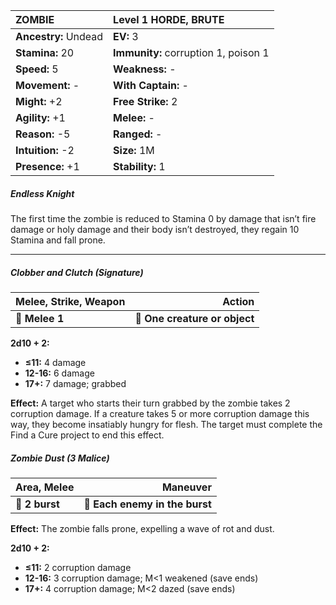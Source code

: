 | **ZOMBIE**                               | Level 1 HORDE, BRUTE                     |
|:-----------------------------------------|:-----------------------------------------|
| **Ancestry:** Undead                     | **EV:** 3                                |
| **Stamina:** 20                          | **Immunity:** corruption 1, poison 1     |
| **Speed:** 5                             | **Weakness:** -                          |
| **Movement:** -                          | **With Captain:** -                      |
| **Might:** +2                            | **Free Strike:** 2                       |
| **Agility:** +1                          | **Melee:** -                             |
| **Reason:** -5                           | **Ranged:** -                            |
| **Intuition:** -2                        | **Size:** 1M                             |
| **Presence:** +1                         | **Stability:** 1                         |

##### Endless Knight

The first time the zombie is reduced to Stamina 0 by damage that isn’t fire damage or holy damage and their body isn’t destroyed, they regain 10 Stamina and fall prone.

---

##### **Clobber and Clutch (Signature)**

| **Melee, Strike, Weapon** |                    **Action** |
| ------------------------- | -----------------------------:|
| **📏 Melee 1**            | **🎯 One creature or object** |

**2d10 + 2:**
- **≤11:** 4 damage
- **12-16:** 6 damage
- **17+:** 7 damage; grabbed

**Effect:** A target who starts their turn grabbed by the zombie takes 2 corruption damage. If a creature takes 5 or more corruption damage this way, they become insatiably hungry for flesh. The target must complete the Find a Cure project to end this effect.

##### **Zombie Dust (3 Malice)**

| **Area, Melee** |                   **Maneuver** |
| --------------- | ------------------------------:|
| **📏 2 burst**  | **🎯 Each enemy in the burst** |

**Effect:** The zombie falls prone, expelling a wave of rot and dust.

**2d10 + 2:**
- **≤11:** 2 corruption damage
- **12-16:** 3 corruption damage; M<1 weakened (save ends)
- **17+:** 4 corruption damage; M<2 dazed (save ends)
